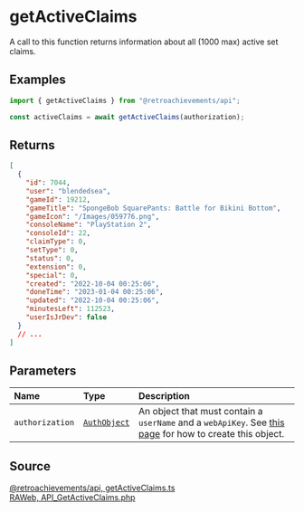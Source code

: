 # getActiveClaims

A call to this function returns information about all (1000 max) active set claims.

## Examples

```ts
import { getActiveClaims } from "@retroachievements/api";

const activeClaims = await getActiveClaims(authorization);
```

## Returns

```json
[
  {
    "id": 7044,
    "user": "blendedsea",
    "gameId": 19212,
    "gameTitle": "SpongeBob SquarePants: Battle for Bikini Bottom",
    "gameIcon": "/Images/059776.png",
    "consoleName": "PlayStation 2",
    "consoleId": 22,
    "claimType": 0,
    "setType": 0,
    "status": 0,
    "extension": 0,
    "special": 0,
    "created": "2022-10-04 00:25:06",
    "doneTime": "2023-01-04 00:25:06",
    "updated": "2022-10-04 00:25:06",
    "minutesLeft": 112523,
    "userIsJrDev": false
  }
  // ...
]
```

## Parameters

| Name            | Type                                        | Description                                                                                                                  |
| :-------------- | :------------------------------------------ | :--------------------------------------------------------------------------------------------------------------------------- |
| `authorization` | [`AuthObject`](/v1/data-models/auth-object) | An object that must contain a `userName` and a `webApiKey`. See [this page](/getting-started) for how to create this object. |

## Source

[@retroachievements/api, getActiveClaims.ts](https://github.dev/RetroAchievements/api-js/blob/main/src/feed/getActiveClaims.ts)  
[RAWeb, API_GetActiveClaims.php](https://github.dev/RetroAchievements/RAWeb/blob/master/public/API/API_GetActiveClaims.php)
